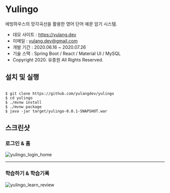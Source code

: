 # Yulingo
에빙하우스의 망각곡선을 활용한 영어 단어 예문 암기 시스템.

* 데모 사이트 : <https://yulang.dev>
* 이메일 : <yulang.dev@gmail.com>
* 개발 기간 : 2020.06.16 ~ 2020.07.26
* 기술 스택 : Spring Boot / React / Material UI / MySQL
* Copyright 2020. 유종원 All Rights Reserved.

## 설치 및 실행
<pre><code>
$ git clone https://github.com/yulangdev/yulingo
$ cd yulingo
$ ./mvnw install
$ ./mvnw package
$ java -jar target/yulingo-0.0.1-SNAPSHOT.war
</pre></code>

## 스크린샷
### 로그인 & 홈
![yulingo_login_home](https://user-images.githubusercontent.com/68100240/88134543-da7e8a80-cc1f-11ea-98da-0028366b1327.png)

***

### 학습하기 & 학습기록
![yulingo_learn_review](https://user-images.githubusercontent.com/68100240/88134542-d94d5d80-cc1f-11ea-9416-9058d106f127.png)
